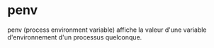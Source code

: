 # penv
penv (process environment variable) affiche la valeur d'une variable d'environnement d'un processus quelconque.
